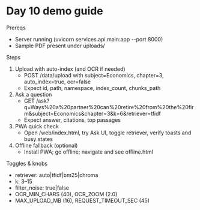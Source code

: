 # Day 10 demo guide

Prereqs
- Server running (uvicorn services.api.main:app --port 8000)
- Sample PDF present under uploads/

Steps
1) Upload with auto-index (and OCR if needed)
   - POST /data/upload with subject=Economics, chapter=3, auto_index=true, ocr=false
   - Expect id, path, namespace, index_count, chunks_path
2) Ask a question
   - GET /ask?q=Ways%20a%20partner%20can%20retire%20from%20the%20firm&subject=Economics&chapter=3&k=6&retriever=tfidf
   - Expect answer, citations, top passages
3) PWA quick check
   - Open /web/index.html, try Ask UI, toggle retriever, verify toasts and busy states
4) Offline fallback (optional)
   - Install PWA; go offline; navigate and see offline.html

Toggles & knobs
- retriever: auto|tfidf|bm25|chroma
- k: 3–15
- filter_noise: true|false
- OCR_MIN_CHARS (40), OCR_ZOOM (2.0)
- MAX_UPLOAD_MB (16), REQUEST_TIMEOUT_SEC (45)
